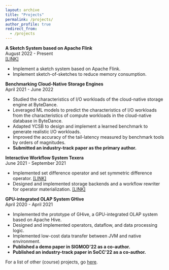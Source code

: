 ```yaml
---
layout: archive
title: "Projects"
permalink: /projects/
author_profile: true
redirect_from:
  - /projects
---
```

**A Sketch System based on Apache Flink**\
August 2022 - Present\
[[LINK]](https://github.com/wateryloo/flinksketch)
- Implement a sketch system based on Apache Flink.
- Implement sketch-of-sketches to reduce memory consumption.

**Benchmarking Cloud-Native Storage Engines**\
April 2021 - June 2022
- Studied the characteristics of I/O workloads of the cloud-native storage engine at ByteDance.
- Leveraged ML models to predict the characteristics of I/O workloads from the characteristics of compute workloads in the cloud-native database in ByteDance.
- Adapted YCSB to design and implement a learned benchmark to generate realistic I/O workloads.
- Improved the accuracy of the tail-latency measured by benchmark tools by orders of magnitudes.
- **Submitted an industry-track paper as the primary author.**

**Interactive Workflow System Texera**\
June 2021 - September 2021
- Implemented set difference operator and set symmetric difference operator. [[LINK]](https://github.com/Texera/texera/issues/1205)
- Designed and implemented storage backends and a workflow rewriter for operator materialization. [[LINK]](https://github.com/Texera/texera/issues/1257)

**GPU-integrated OLAP System GHive**\
April 2020 - April 2021
- Implemented the prototype of GHive, a GPU-integrated OLAP system based on Apache Hive.
- Designed and implemented operators, dataflow, and data processing logic.
- Implemented low-cost data transfer between JVM and native environment.
- **Published a demo paper in SIGMOD'22 as a co-author.**
- **Published an industry-track paper in SoCC'22 as a co-author.**

For a list of other (course) projects, go [here](/otherprojects).